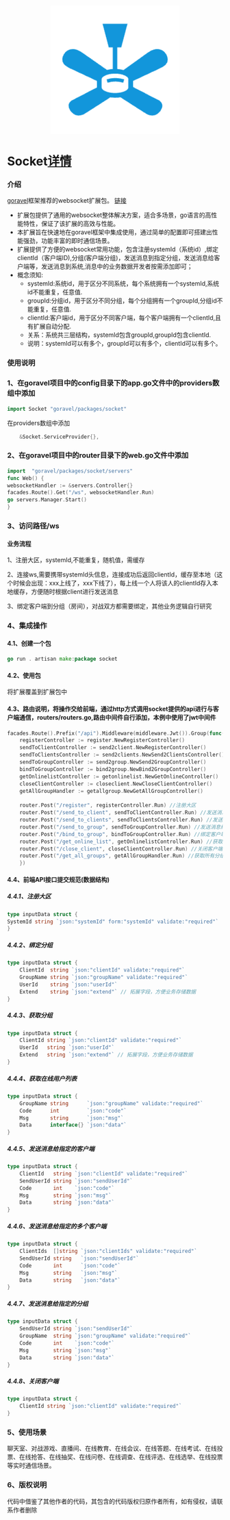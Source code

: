
<p align="center">
  <img src="https://github.com/hulutech-web/goravel-socket/blob/master/images/icon.png?raw=true" width="300" />
</p>

# Socket[详情](https://github.com/hulutech-web/goravel-socket)
### 介绍
[goravel](https://www.goravel.dev/)框架推荐的websocket扩展包。  [链接](https://www.goravel.dev/zh/prologue/packages.html)  
- 扩展包提供了通用的websocket整体解决方案，适合多场景，go语言的高性能特性，保证了该扩展的高效与性能。  
- 本扩展旨在快速地在goravel框架中集成使用，通过简单的配置即可搭建出性能强劲，功能丰富的即时通信场景。  
- 扩展提供了方便的websocket常用功能，包含注册systemId（系统id）,绑定clientId（客户端ID),分组(客户端分组)，发送消息到指定分组，发送消息给客户端等，发送消息到系统,消息中的业务数据开发者按需添加即可；
- 概念须知:
  - systemId:系统id，用于区分不同系统，每个系统拥有一个systemId,系统id不能重复，任意值.
  - groupId:分组id，用于区分不同分组，每个分组拥有一个groupId,分组id不能重复，任意值.
  - clientId:客户端id，用于区分不同客户端，每个客户端拥有一个clientId,且有扩展自动分配.
  - 关系：系统共三层结构，systemId包含groupId,groupId包含clientId.
  - 说明：systemId可以有多个，groupId可以有多个，clientId可以有多个。
### 使用说明
### 1、在goravel项目中的config目录下的app.go文件中的providers数组中添加
```go
import Socket "goravel/packages/socket"
```
在providers数组中添加
```go
	&Socket.ServiceProvider{},
```
### 2、在goravel项目中的router目录下的web.go文件中添加
```go
import 	"goravel/packages/socket/servers"
func Web() {
websocketHandler := &servers.Controller{}
facades.Route().Get("/ws", websocketHandler.Run)
go servers.Manager.Start()
}
```
### 3、访问路径/ws
#### 业务流程
1、注册大区，systemId,不能重复，随机值，需缓存   

2、连接ws,需要携带systemId头信息，连接成功后返回clientId，缓存至本地（这个时候会出现：xxx上线了，xxx下线了），每上线一个人将该人的clientId存入本地缓存，方便随时根据client进行发送消息  

3、绑定客户端到分组（房间），对战双方都需要绑定，其他业务逻辑自行研究

### 4、集成操作
#### 4.1、创建一个包
```go
go run . artisan make:package socket
```
#### 4.2、使用包
将扩展覆盖到扩展包中  

#### 4.3、路由说明，将操作交给前端，通过http方式调用socket提供的api进行与客户端通信，routers/routers.go,路由中间件自行添加，本例中使用了jwt中间件
```go
facades.Route().Prefix("/api").Middleware(middleware.Jwt()).Group(func(router route.Router) {
    registerController := register.NewRegisterController()
    sendToClientController := send2client.NewRegisterController()
    sendToClientsController := send2clients.NewSend2ClientsController()
    sendToGroupController := send2group.NewSend2GroupController()
    bindToGroupController := bind2group.NewBind2GroupController()
    getOnlinelistController := getonlinelist.NewGetOnlineController()
    closeClientController := closeclient.NewCloseClientController()
    getAllGroupHandler := getallgroup.NewGetAllGroupController()

    router.Post("/register", registerController.Run) //注册大区
    router.Post("/send_to_client", sendToClientController.Run) //发送消息给指定的客户端
    router.Post("/send_to_clients", sendToClientsController.Run) //发送消息给指定的客户端(多个客户端)
    router.Post("/send_to_group", sendToGroupController.Run) //发送消息给指定的分组
    router.Post("/bind_to_group", bindToGroupController.Run) //绑定客户端到分组
    router.Post("/get_online_list", getOnlinelistController.Run) //获取在线列表
    router.Post("/close_client", closeClientController.Run) //关闭客户端
    router.Post("/get_all_groups", getAllGroupHandler.Run) //获取所有分组
	})
```
#### 4.4、前端API接口提交规范(数据结构)
##### 4.4.1、注册大区
```go
type inputData struct {
SystemId string `json:"systemId" form:"systemId" validate:"required"`
}
```
##### 4.4.2、绑定分组
```go
type inputData struct {
	ClientId  string `json:"clientId" validate:"required"`
	GroupName string `json:"groupName" validate:"required"`
	UserId    string `json:"userId"`
	Extend    string `json:"extend"` // 拓展字段，方便业务存储数据
}
```
##### 4.4.3、获取分组
```go
type inputData struct {
    ClientId string `json:"clientId" validate:"required"`
    UserId   string `json:"userId"`
    Extend   string `json:"extend"` // 拓展字段，方便业务存储数据
}
```
##### 4.4.4、获取在线用户列表
```go
type inputData struct {
	GroupName string      `json:"groupName" validate:"required"`
	Code      int         `json:"code"`
	Msg       string      `json:"msg"`
	Data      interface{} `json:"data"`
}

```
##### 4.4.5、发送消息给指定的客户端
```go
type inputData struct {
	ClientId   string `json:"clientId" validate:"required"`
	SendUserId string `json:"sendUserId"`
	Code       int    `json:"code"`
	Msg        string `json:"msg"`
	Data       string `json:"data"`
}
```
##### 4.4.6、发送消息给指定的多个客户端
```go
type inputData struct {
	ClientIds  []string `json:"clientIds" validate:"required"`
	SendUserId string   `json:"sendUserId"`
	Code       int      `json:"code"`
	Msg        string   `json:"msg"`
	Data       string   `json:"data"`
}
```
##### 4.4.7、发送消息给指定的分组
```go
type inputData struct {
	SendUserId string `json:"sendUserId"`
	GroupName  string `json:"groupName" validate:"required"`
	Code       int    `json:"code"`
	Msg        string `json:"msg"`
	Data       string `json:"data"`
}
```
##### 4.4.8、关闭客户端
```go
type inputData struct {
	ClientId string `json:"clientId" validate:"required"`
}
```
### 5、使用场景
聊天室、对战游戏、直播间、在线教育、在线会议、在线答题、在线考试、在线投票、在线抢答、在线抽奖、在线问卷、在线调查、在线评选、在线选举、在线投票等实时通信场景。
### 6、版权说明
代码中借鉴了其他作者的代码，其包含的代码版权归原作者所有，如有侵权，请联系作者删除
